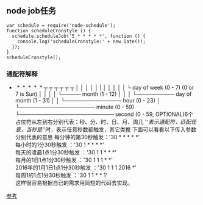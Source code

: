 ## node job任务
```
var schedule = require('node-schedule');
function scheduleCronstyle () {
  schedule.scheduleJob('5 * * * * *', function () {
    console.log('scheduleCronstyle:' + new Date());
  });
}
scheduleCronstyle();
```

### 通配符解释
*  *  *  *  *  *
┬ ┬ ┬ ┬ ┬ ┬
│ │ │ │ │ |
│ │ │ │ │ └ day of week (0 - 7) (0 or 7 is Sun)
│ │ │ │ └───── month (1 - 12)
│ │ │ └────────── day of month (1 - 31)
│ │ └─────────────── hour (0 - 23)
│ └──────────────────── minute (0 - 59)
└───────────────────────── second (0 - 59, 
OPTIONAL)6个占位符从左到右分别代表：秒、分、时、日、月、周几
'*'表示通配符，匹配任意，当秒是'*'时，表示任意秒数都触发，其它类推
下面可以看看以下传入参数分别代表的意思
每分钟的第30秒触发：'30 * * * * *'  
每小时的1分30秒触发 ：'30 1 * * * *'  
每天的凌晨1点1分30秒触发 ：'30 1 1 * * *'  
每月的1日1点1分30秒触发 ：'30 1 1 1 * *'  
2016年的1月1日1点1分30秒触发 ：'30 1 1 1 2016 *'  
每周1的1点1分30秒触发 ：'30 1 1 * * 1'  
这样很容易根据自已的需求用简短的代码去实现。  

[参考](https://www.jianshu.com/p/d9797f1afdc8)
